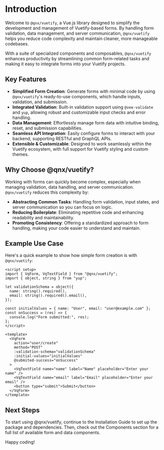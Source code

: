 # Introduction

Welcome to `@qnx/vuetify`, a Vue.js library designed to simplify the development and management of Vuetify-based forms. By handling form validation, data management, and server communication, `@qnx/vuetify` helps you reduce code complexity and maintain cleaner, more manageable codebases.

With a suite of specialized components and composables, `@qnx/vuetify` enhances productivity by streamlining common form-related tasks and making it easy to integrate forms into your Vuetify projects.

## Key Features

- **Simplified Form Creation**: Generate forms with minimal code by using `@qnx/vuetify`'s ready-to-use components, which handle inputs, validation, and submission.
- **Integrated Validation**: Built-in validation support using `@vee-validate` and `yup`, allowing robust and customizable input checks and error handling.
- **Data Management**: Effortlessly manage form data with intuitive binding, reset, and submission capabilities.
- **Seamless API Integration**: Easily configure forms to interact with your backend, supporting RESTful and GraphQL APIs.
- **Extensible & Customizable**: Designed to work seamlessly within the Vuetify ecosystem, with full support for Vuetify styling and custom themes.

## Why Choose @qnx/vuetify?

Working with forms can quickly become complex, especially when managing validation, data handling, and server communication. `@qnx/vuetify` reduces this complexity by:

- **Abstracting Common Tasks**: Handling form validation, input states, and server communication so you can focus on logic.
- **Reducing Boilerplate**: Eliminating repetitive code and enhancing readability and maintainability.
- **Promoting Consistency**: Offering a standardized approach to form handling, making your code easier to understand and maintain.

## Example Use Case

Here's a quick example to show how simple form creation is with `@qnx/vuetify`:

```vue
<script setup>
import { VqForm, VqTextField } from "@qnx/vuetify";
import { object, string } from "yup";

let validationSchema = object({
  name: string().required(),
  email: string().required().email(),
});

const initialValues = { name: "User", email: "user@example.com" };
const onSuccess = (res) => {
  console.log("Form submitted:", res);
};
</script>

<template>
  <VqForm
    action="user/create"
    method="POST"
    :validation-schema="validationSchema"
    :initial-values="initialValues"
    @submited-success="onSuccess"
  >
    <VqTextField name="name" label="Name" placeholder="Enter your name" />
    <VqTextField name="email" label="Email" placeholder="Enter your email" />
    <button type="submit">Submit</button>
  </VqForm>
</template>
```

## Next Steps

To start using @qnx/vuetify, continue to the Installation Guide to set up the package and dependencies. Then, check out the Components section for a full list of available form and data components.

Happy coding!
